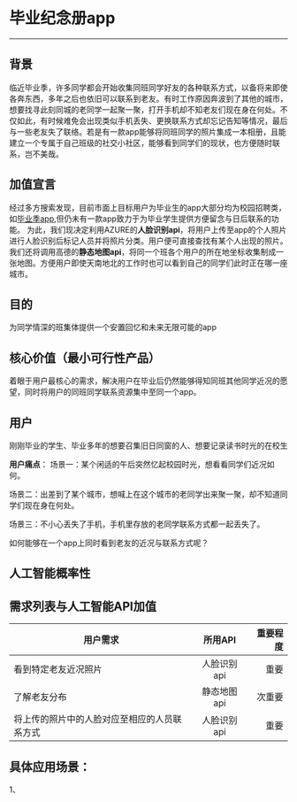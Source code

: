 # 毕业纪念册app
---

## 背景
临近毕业季，许多同学都会开始收集同班同学好友的各种联系方式，以备将来即使各奔东西，多年之后也依旧可以联系到老友。有时工作原因奔波到了其他的城市，想要找寻此刻同城的老同学一起聚一聚，打开手机却不知老友们现在身在何处。不仅如此，有时候难免会出现类似手机丢失、更换联系方式却忘记告知等情况，最后与一些老友失了联络。若是有一款app能够将同班同学的照片集成一本相册，且能建立一个专属于自己班级的社交小社区，能够看到同学们的现状，也方便随时联系，岂不美哉。

## 加值宣言
经过多方搜索发现，目前市面上目标用户为毕业生的app大部分均为校园招聘类，如[毕业季app](https://baike.baidu.com/item/%E6%AF%95%E4%B8%9A%E5%AD%A3/17969261?fr=aladdin),但仍未有一款app致力于为毕业学生提供方便留念与日后联系的功能。
为此，我们现决定利用AZURE的**人脸识别api**，将用户上传至app的个人照片进行人脸识别后标记人员并将照片分类。用户便可直接查找有某个人出现的照片。
我们还将调用高德的**静态地图api**，将同一个班各个用户的所在地坐标收集制成一张地图。方便用户即使天南地北的工作时也可以看到自己的同学们此时正在哪一座城市。

## 目的
为同学情深的班集体提供一个安置回忆和未来无限可能的app

## 核心价值（最小可行性产品）
着眼于用户最核心的需求，解决用户在毕业后仍然能够得知同班其他同学近况的愿望，同时将用户的同班同学联系资源集中至同一个app。

## 用户
刚刚毕业的学生、毕业多年的想要召集旧日同窗的人、想要记录读书时光的在校生

**用户痛点**：
场景一：某个闲适的午后突然忆起校园时光，想看看同学们近况如何。

场景二：出差到了某个城市，想喊上在这个城市的老同学出来聚一聚，却不知道同学们现在身在何处。

场景三：不小心丢失了手机，手机里存放的老同学联系方式都一起丢失了。

如何能够在一个app上同时看到老友的近况与联系方式呢？
## 人工智能概率性


## 需求列表与人工智能API加值
用户需求|所用API|重要程度
---|:--:|---:
看到特定老友近况照片|人脸识别api|重要
了解老友分布|静态地图api|次重要
将上传的照片中的人脸对应至相应的人员联系方式|人脸识别api|重要

## 具体应用场景：
1、
